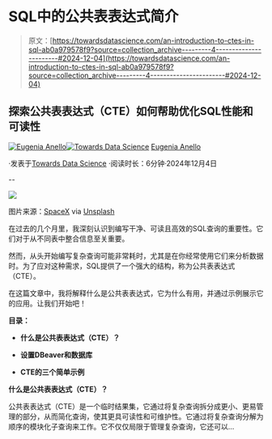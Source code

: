# SQL中的公共表表达式简介

> 原文：[https://towardsdatascience.com/an-introduction-to-ctes-in-sql-ab0a979578f9?source=collection_archive---------4-----------------------#2024-12-04](https://towardsdatascience.com/an-introduction-to-ctes-in-sql-ab0a979578f9?source=collection_archive---------4-----------------------#2024-12-04)

## 探索公共表表达式（CTE）如何帮助优化SQL性能和可读性

[](https://eugenia-anello.medium.com/?source=post_page---byline--ab0a979578f9--------------------------------)[![Eugenia Anello](../Images/537f444252cdc60709e7a19e37734c7b.png)](https://eugenia-anello.medium.com/?source=post_page---byline--ab0a979578f9--------------------------------)[](https://towardsdatascience.com/?source=post_page---byline--ab0a979578f9--------------------------------)[![Towards Data Science](../Images/a6ff2676ffcc0c7aad8aaf1d79379785.png)](https://towardsdatascience.com/?source=post_page---byline--ab0a979578f9--------------------------------) [Eugenia Anello](https://eugenia-anello.medium.com/?source=post_page---byline--ab0a979578f9--------------------------------)

·发表于[Towards Data Science](https://towardsdatascience.com/?source=post_page---byline--ab0a979578f9--------------------------------) ·阅读时长：6分钟·2024年12月4日

--

![](../Images/b1164234684320dc0eae942a23b4d9dc.png)

图片来源：[SpaceX](https://unsplash.com/it/@spacex) via [Unsplash](https://unsplash.com/it/foto/fotografia-di-navi-spaziali-uj3hvdfQujI)

在过去的几个月里，我深刻认识到编写干净、可读且高效的SQL查询的重要性。它们对于从不同表中整合信息至关重要。

然而，从头开始编写复杂查询可能非常耗时，尤其是在你经常使用它们来分析数据时。为了应对这种需求，SQL提供了一个强大的结构，称为公共表表达式（CTE）。

在这篇文章中，我将解释什么是公共表表达式，它为什么有用，并通过示例展示它的应用。让我们开始吧！

**目录：**

+   **什么是公共表表达式（CTE）？**

+   **设置DBeaver和数据库**

+   **CTE的三个简单示例**

**什么是公共表表达式（CTE）？**

公共表表达式（CTE）是一个临时结果集，它通过将复杂查询拆分成更小、更易管理的部分，从而简化查询，使其更具可读性和可维护性。它通过将复杂查询分解为顺序的模块化子查询来工作。它不仅仅局限于管理复杂查询，它还可以…
